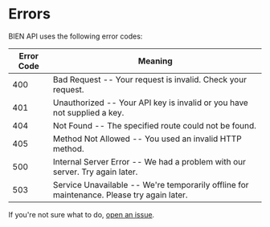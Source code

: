 # Errors

<!-- <aside class="notice">
This error section is stored in a separate file in <code>includes/_errors.md</code>. Slate allows you to optionally separate out your docs into many files...just save them to the <code>includes</code> folder and add them to the top of your <code>index.md</code>'s frontmatter. Files are included in the order listed.
</aside> -->

BIEN API uses the following error codes:


Error Code | Meaning
---------- | -------
400 | Bad Request -- Your request is invalid. Check your request.
401 | Unauthorized -- Your API key is invalid or you have not supplied a key.
404 | Not Found -- The specified route could not be found.
405 | Method Not Allowed -- You used an invalid HTTP method.
500 | Internal Server Error -- We had a problem with our server. Try again later.
503 | Service Unavailable -- We're temporarily offline for maintenance. Please try again later.

If you're not sure what to do, [open an issue](https://github.com/ropenscilabs/bienapi/issues).

<!-- 403 | Forbidden -- The kitten requested is hidden for administrators only.
406 | Not Acceptable -- You requested a format that isn't json.
410 | Gone -- The kitten requested has been removed from our servers.
418 | I'm a teapot.
429 | Too Many Requests -- You're requesting too many kittens! Slow down! -->
